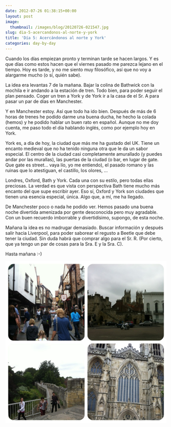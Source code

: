 ```yaml
---
date: 2012-07-26 01:38:15+00:00
layout: post
image:
  thumbnail: /images/blog/20120726-021547.jpg
slug: dia-5-acercandonos-al-norte-y-york
title: 'Día 5: Acercándonos al norte y York'
categories: day-by-day
---
```


Cuando los días empiezan pronto y terminan tarde se hacen largos. Y es que días como estos hacen que el viernes pasado me parezca lejano en el tiempo. Hoy es tarde, y no me siento muy filosófico, así que no voy a alargarme mucho (o sí, quién sabe).

La idea era levantas 7 de la mañana. Bajar la colina de Bathwick con la mochila e ir andando a la estación de tren. Todo bien, para poder seguir el plan pensado. Coger un tren a York y de York ir a la casa de el Sr. A para pasar un par de días en Manchester.

Y en Manchester estoy. Así que todo ha ido bien. Después de más de 6 horas de trenes he podido darme una buena ducha, he hecho la colada (hemos) y he podido hablar un buen rato en español. Aunque no me doy cuenta, me paso todo el día hablando inglés, como por ejemplo hoy en York.

York es, a día de hoy, la ciudad que más me ha gustado del UK. Tiene un encanto medieval que no ha tenido ninguna otra que le da un sabor especial. El centro de la ciudad casi completamente amurallado (y puedes andar por las murallas), las puertas de la ciudad (o bar, en lugar de gate. Que gate es street... vaya lío, yo me entiendo), el pasado romano y las ruinas que lo atestiguan, el castillo, los olores, ...

Londres, Oxford, Bath y York. Cada una con su estilo, pero todas ellas preciosas. La verdad es que vista con perspectiva Bath tiene mucho más encanto del que supe escribir ayer. Eso sí, Oxford y York son ciudades que tienen una esencia especial, única. Algo que, a mí, me ha llegado.

De Manchester poco o nada he podido ver. Hemos pasado una buena noche divertida amenizada por gente desconocida pero muy agradable. Con un buen recuerdo imborrable y divertidísimo, supongo, de esta noche.

Mañana la idea es no madrugar demasiado. Buscar información y después salir hacia Liverpool, para poder saborear el regusto a Beetle que debe tener la ciudad. Sin duda habrá que comprar algo para el Sr. R. (Por cierto, que ya tengo un par de cosas para la Sra. E y la Sra. C).

Hasta mañana :-)

[![20120726-021547.jpg](/images/blog/20120726-021547.jpg)](/images/blog/20120726-021547.jpg)
